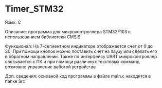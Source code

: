 # Timer_STM32

Язык: C

Описание: программа для микроконтроллера STM32F103 с использованием библиотеки CMSIS

Функционал: На 7-сегментном индикаторе отображается счет от 0 до 30. При помощи кнопок можно поставить счет на паузу или сделать его в обратном направлении. Также по интерфейсу UART микроконтроллер связывается с ПК и при помощи различных текстовых комманд возможно управление работой устройства

Доп. сведения: основной код программы в файле main.c находится в папке Src

